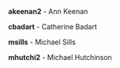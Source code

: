 **akeenan2** - Ann Keenan

**cbadart** - Catherine Badart

**msills** - Michael Sills

**mhutchi2** - Michael Hutchinson
